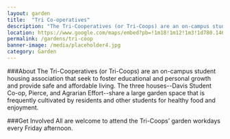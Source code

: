 ```yaml
---
layout: garden
title:  "Tri Co-operatives"
description: "The Tri-Cooperatives (or Tri-Coops) are an on-campus student housing association that seek to foster educational and personal growth and provide safe and affordable living."
location: https://www.google.com/maps/embed?pb=!1m18!1m12!1m3!1d780.1466022560822!2d-121.75229017076639!3d38.543301047655035!2m3!1f0!2f0!3f0!3m2!1i1024!2i768!4f13.1!3m3!1m2!1s0x0%3A0x0!2zMzjCsDMyJzM1LjkiTiAxMjHCsDQ1JzA2LjMiVw!5e0!3m2!1sen!2sus!4v1459274675585
permalink: /gardens/tri-coop
banner-image: /media/placeholder4.jpg
category: Garden
---
```



###About
The Tri-Cooperatives (or Tri-Coops) are an on-campus student housing association that seek to foster educational and personal growth and provide safe and affordable living. The three houses--Davis Student Co-op, Pierce, and Agrarian Effort--share a large garden space that is frequently cultivated by residents and other students for healthy food and enjoyment.

###Get Involved
All are welcome to attend the Tri-Coops’ garden workdays every Friday afternoon.

